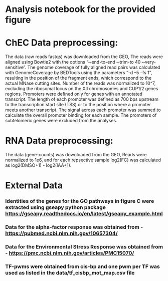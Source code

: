 # Analysis notebook for the provided figure

# ChEC Data preprocessing:
The data (raw reads fastqs) was downloaded from the GEO, 
The reads were aligned using Bowtie2 with the options “‐‐end-to-end ‐‐trim-to 40 ‐‐very-sensitive”.
The genome coverage of fully aligned read pairs was calculated with GenomeCoverage by BEDTools using the parameters “-d –5 –fs 1”, 
resulting in the position of the fragment ends, which correspond to the actual MNase cutting sites. 
Number of the reads was normalized to 10^7, excluding the ribosomal locus on the XII chromosomes and CUP1/2 genes regions.
Promoters were defined only for genes with an annotated transcript. The length of each promoter was defined as 700 bps upstream to the transcription start site (TSS) or to the position where a promoter meets another transcript. The signal across each promoter was summed to calculate the overall promoter binding for each sample. The promoters of subtelomeric genes were excluded from the analyses.

# RNA Data preprocessing:
The data (gene-counts) was downloaded from the GEO,
Reads were normalized to 1e6, and for each repsective sample log2(FC) was calculated as log2(DMSO+1) - log2(IAA+1).

# External Data
### Identities of the genes for the GO pathways in figure C were extracted using gseapy python package https://gseapy.readthedocs.io/en/latest/gseapy_example.html

### Data for the alpha-factor response was obtained from - https://pubmed.ncbi.nlm.nih.gov/10657304/

### Data for the Environmental Stress Response was obtained from - https://pmc.ncbi.nlm.nih.gov/articles/PMC15070/

### TF-pwms were obtained from cis-bp and one pwm per TF was used as listed in the data/tf_cisbp_mot_map.csv file
